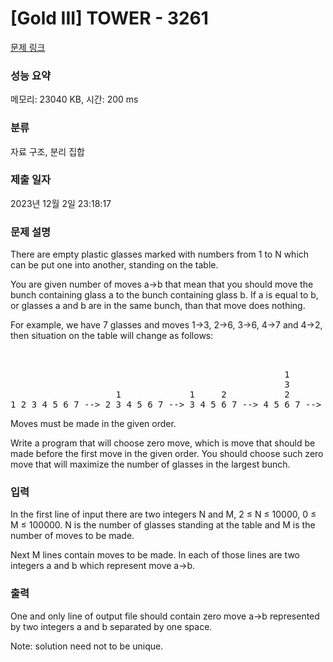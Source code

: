 # [Gold III] TOWER - 3261 

[문제 링크](https://www.acmicpc.net/problem/3261) 

### 성능 요약

메모리: 23040 KB, 시간: 200 ms

### 분류

자료 구조, 분리 집합

### 제출 일자

2023년 12월 2일 23:18:17

### 문제 설명

<p>There are empty plastic glasses marked with numbers from 1 to N which can be put one into another, standing on the table.</p>

<p>You are given number of moves a→b that mean that you should move the bunch containing glass a to the bunch containing glass b. If a is equal to b, or glasses a and b are in the same bunch, than that move does nothing.</p>

<p>For example, we have 7 glasses and moves 1→3, 2→6, 3→6, 4→7 and 4→2, then situation on the table will change as follows:</p>

<pre style="text-align: center;">                                                                        4
                                                                        7
                                                    1         1         1
                                                    3         3         3
                    1             1     2           2         2 4       2
1 2 3 4 5 6 7 --> 2 3 4 5 6 7 --> 3 4 5 6 7 --> 4 5 6 7 --> 5 6 7 --> 5 6</pre>

<p>Moves must be made in the given order.</p>

<p>Write a program that will choose zero move, which is move that should be made before the first move in the given order. You should choose such zero move that will maximize the number of glasses in the largest bunch.</p>

### 입력 

 <p>In the first line of input there are two integers N and M, 2 ≤ N ≤ 10000, 0 ≤ M ≤ 100000. N is the number of glasses standing at the table and M is the number of moves to be made.</p>

<p>Next M lines contain moves to be made. In each of those lines are two integers a and b which represent move a→b.</p>

### 출력 

 <p>One and only line of output file should contain zero move a→b represented by two integers a and b separated by one space.</p>

<p>Note: solution need not to be unique.</p>

